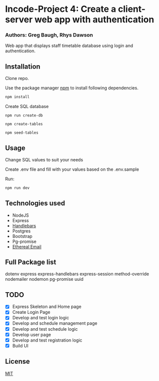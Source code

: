 # Incode-Project 4: Create a client-server web app with authentication 
### Authors: Greg Baugh, Rhys Dawson

Web app that displays staff timetable database using login and authentication.


## Installation

Clone repo.

Use the package manager [npm](https://www.npmjs.com/) to install following dependencies.


```bash
npm install 
```


Create SQL database

```
npm run create-db
```
```
npm create-tables
```
```
npm seed-tables
```

## Usage

Change SQL values to suit your needs

Create .env file and fill with your values based on the .env.sample

Run:

```bash
npm run dev
```



## Technologies used
- NodeJS
- Express
- [Handlebars](https://handlebarsjs.com/)
- Postgres
- Bootstrap
- Pg-promise
- [Ethereal Email](https://ethereal.email/) 

## Full Package list

dotenv express express-handlebars express-session method-override nodemailer nodemon pg-promise uuid

## TODO
- [x] Express Skeleton and Home page
- [x] Create Login Page
- [x] Develop and test login logic
- [x] Develop and schedule management page
- [x] Develop and test schedule logic
- [x] Develop user page
- [x] Develop and test registration logic
- [x] Build UI

## License
[MIT](https://choosealicense.com/licenses/mit/)
